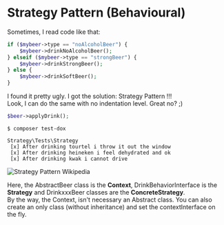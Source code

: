 # Strategy Pattern (Behavioural)

Sometimes, I read code like that:

```php
if ($mybeer->type == "noAlcoholBeer") {
    $mybeer->drinkNoAlcoholBeer();
} elseif ($mybeer->type == "strongBeer") {
    $mybeer->drinkStrongBeer();
} else {
    $mybeer->drinkSoftBeer();
}
```

I found it pretty ugly. I got the solution: Strategy Pattern !!!  
Look, I can do the same with no indentation level. Great no? ;)

```php
$beer->applyDrink();
```

```
$ composer test-dox

Strategy\Tests\Strategy
 [x] After drinking tourtel i throw it out the window
 [x] After drinking heineken i feel dehydrated and ok
 [x] After drinking kwak i cannot drive
```

![Strategy Pattern Wikipedia](https://upload.wikimedia.org/wikipedia/commons/3/39/Strategy_Pattern_in_UML.png)

Here, the AbstractBeer class is the **Context**, DrinkBehaviorInterface is the **Strategy** and DrinkxxxBeer classes are the **ConcreteStrategy**.  
By the way, the Context, isn't necessary an Abstract class. You can also create an only class (without inheritance) and set the contextInterface on the fly.
